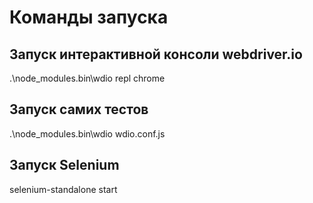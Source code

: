 # Команды запуска

## Запуск интерактивной консоли webdriver.io
.\node_modules\.bin\wdio repl chrome

## Запуск самих тестов
.\node_modules\.bin\wdio wdio.conf.js

## Запуск Selenium
selenium-standalone start